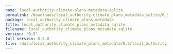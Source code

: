 ```yaml
---
name: local-authority-climate-plans-metadata-sqlite
permalink: /downloads/local_authority_climate_plans_metadata_sqlite/0_5
package: local_authority_climate_plans_metadata
title: local_authority_climate_plans_metadata_sqlite
filename: local_authority_climate_plans_metadata.sqlite
version: '0.5'
full_version: 0.5.0
file: /data/local_authority_climate_plans_metadata/0.5/local_authority_climate_plans_metadata.sqlite
---
```

